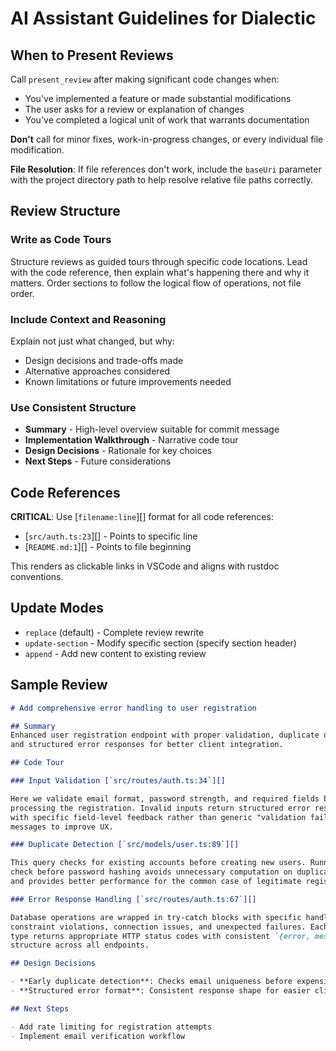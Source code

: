 # AI Assistant Guidelines for Dialectic

## When to Present Reviews

Call `present_review` after making significant code changes when:
- You've implemented a feature or made substantial modifications
- The user asks for a review or explanation of changes
- You've completed a logical unit of work that warrants documentation

**Don't** call for minor fixes, work-in-progress changes, or every individual file modification.

**File Resolution**: If file references don't work, include the `baseUri` parameter with the project directory path to help resolve relative file paths correctly.

## Review Structure

### Write as Code Tours
Structure reviews as guided tours through specific code locations. Lead with the code reference, then explain what's happening there and why it matters. Order sections to follow the logical flow of operations, not file order.

### Include Context and Reasoning
Explain not just what changed, but why:
- Design decisions and trade-offs made
- Alternative approaches considered  
- Known limitations or future improvements needed

### Use Consistent Structure
- **Summary** - High-level overview suitable for commit message
- **Implementation Walkthrough** - Narrative code tour
- **Design Decisions** - Rationale for key choices
- **Next Steps** - Future considerations

## Code References

**CRITICAL**: Use [`filename:line`][] format for all code references:
- [`src/auth.ts:23`][] - Points to specific line
- [`README.md:1`][] - Points to file beginning

This renders as clickable links in VSCode and aligns with rustdoc conventions.

## Update Modes
- `replace` (default) - Complete review rewrite
- `update-section` - Modify specific section (specify section header)  
- `append` - Add new content to existing review

## Sample Review

```markdown
# Add comprehensive error handling to user registration

## Summary
Enhanced user registration endpoint with proper validation, duplicate detection, 
and structured error responses for better client integration.

## Code Tour

### Input Validation [`src/routes/auth.ts:34`][]

Here we validate email format, password strength, and required fields before 
processing the registration. Invalid inputs return structured error responses 
with specific field-level feedback rather than generic "validation failed" 
messages to improve UX.

### Duplicate Detection [`src/models/user.ts:89`][]

This query checks for existing accounts before creating new users. Running this 
check before password hashing avoids unnecessary computation on duplicate attempts 
and provides better performance for the common case of legitimate registrations.

### Error Response Handling [`src/routes/auth.ts:67`][]

Database operations are wrapped in try-catch blocks with specific handling for 
constraint violations, connection issues, and unexpected failures. Each error 
type returns appropriate HTTP status codes with consistent `{error, message, details}` 
structure across all endpoints.

## Design Decisions

- **Early duplicate detection**: Checks email uniqueness before expensive bcrypt hashing
- **Structured error format**: Consistent response shape for easier client handling

## Next Steps

- Add rate limiting for registration attempts
- Implement email verification workflow
```
